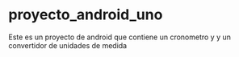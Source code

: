 proyecto_android_uno
====================

Este es un proyecto de android que contiene un cronometro y y un convertidor de unidades de medida
